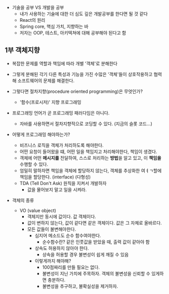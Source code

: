 
- 기술을 공부 VS 개발을 공부
	- 내가 사용하는 기술에 대한 더 심도 깊은 개발공부를 한다면 될 것 같다
	- React의 원리
	- Spring core, 핵심 가치, 지향하는 바
	- 저자는 OOP, 테스트, 아키텍쳐에 대해 공부해야 된다고 함

## 1부 객체지향

- 복잡한 문제를 역할과 책임에 따라 개별 '객체'로 분해한다
- 그렇게 분해된 각기 다른 특성과 기능을 가진 수많은 '객체'들이 상호작용하고 협력해 소프트웨어의 문제를 해결한다.

- 그렇다면 절차지향(procedure oriented programming)은 무엇인가?
	- '함수(프로시저)' 지향 프로그래밍

- 프로그래밍 언어가 곧 프로그래밍 패러다임은 아니다.
	- 자바를 사용하면서 절차지향적으로 코딩할 수 있다. (지금의 슬롯 코드...)

- 어떻게 프로그래밍 해야하는가?
	- 비즈니스 로직을 객체가 처리하도록 해야한다.
	- 어떤 요청이 들어왔을 떄, 어떤 일을 책임지고 처리해야한다, 책임이 생겼다.
	- 객체에 어떤 **메시지를** 전달하여, 스스로 처리하는 **방법**을 알고 있고, 이 **책임을** 수행할 수 있다. 
	- 엄밀히 말하자면 책임을 객체에 할당하지 않는다, 객체를 추상화한 여ㅕㄱ할에 책임을 할당한다. (interface) (다형성)
	- TDA (Tell Don't Ask) 원칙을 지켜서 개발하자
		- 값을 물어보지 말고 일을 시켜라.

- 객체의 종류
	- VO (value object)
		- 객체지만 동시에 값이다. 값 객체이다.
		- 값이 변하지 않는다, 값이 같다면 같은 객체이다. 값은 그 자체로 올바르다.
		- 모든 값들이 불변해야한다.
			- 심지어 메소드도 순수 함수여야한다.
				- 순수함수란? 같은 인풋값을 받았을 때, 출력 값이 같아야 함
			- 상속도 허용하지 않아야 한다. 
				- 상속을 허용할 경우 불변성이 쉽게 깨질 수 있음
			- 이렇게까지 해야해?
				- 100점짜리를 만들 필요는 없다.
				- 불변성이 지닌 가치에 주목하자. 객체의 불변성을 신뢰할 수 있게하면 충분하다.
				- 불변성을 추구하고, 불확실성을 제거하자.